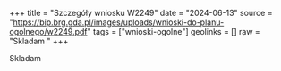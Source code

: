 +++
title = "Szczegóły wniosku W2249"
date = "2024-06-13"
source = "https://bip.brg.gda.pl/images/uploads/wnioski-do-planu-ogolnego/w2249.pdf"
tags = ["wnioski-ogolne"]
geolinks = []
raw = "Skladam "
+++

Skladam



